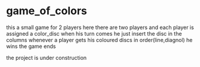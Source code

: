 # game_of_colors
this a small game for 2 players
here there are two players and each player is assigned a color_disc
when his turn comes he just insert the disc in the columns
whenever a player gets his coloured discs in order(line,diagnol) he wins 
the game ends


the project is under construction
